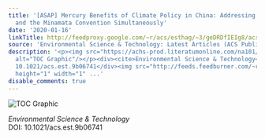 ```yaml
---
title: '[ASAP] Mercury Benefits of Climate Policy in China: Addressing the Paris Agreement
  and the Minamata Convention Simultaneously'
date: '2020-01-16'
linkTitle: http://feedproxy.google.com/~r/acs/esthag/~3/geDRDfIEIg8/acs.est.9b06741
source: 'Environmental Science & Technology: Latest Articles (ACS Publications)'
description: '<p><img src="https://achs-prod.literatumonline.com/na101/home/literatum/publisher/achs/journals/content/esthag/0/esthag.ahead-of-print/acs.est.9b06741/20200116/images/medium/es9b06741_0004.gif"
  alt="TOC Graphic"/></p><div><cite>Environmental Science & Technology</cite></div><div>DOI:
  10.1021/acs.est.9b06741</div><img src="http://feeds.feedburner.com/~r/acs/esthag/~4/geDRDfIEIg8"
  height="1" width="1" ...'
disable_comments: true
---
```

<p><img src="https://achs-prod.literatumonline.com/na101/home/literatum/publisher/achs/journals/content/esthag/0/esthag.ahead-of-print/acs.est.9b06741/20200116/images/medium/es9b06741_0004.gif" alt="TOC Graphic"/></p><div><cite>Environmental Science & Technology</cite></div><div>DOI: 10.1021/acs.est.9b06741</div><img src="http://feeds.feedburner.com/~r/acs/esthag/~4/geDRDfIEIg8" height="1" width="1" ...